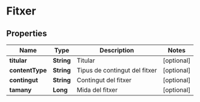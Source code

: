 # Fitxer

## Properties
Name | Type | Description | Notes
------------ | ------------- | ------------- | -------------
**titular** | **String** | Titular |  [optional]
**contentType** | **String** | Tipus de contingut del fitxer |  [optional]
**contingut** | **String** | Contingut del fitxer |  [optional]
**tamany** | **Long** | Mida del fitxer |  [optional]
